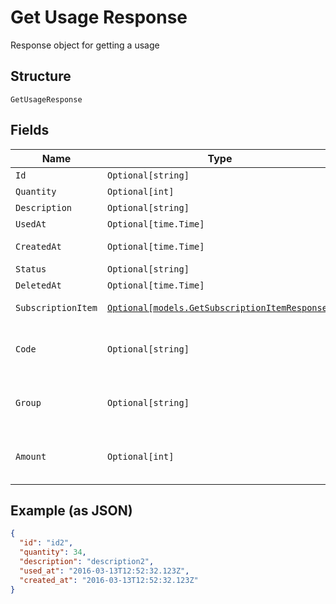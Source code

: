 
# Get Usage Response

Response object for getting a usage

## Structure

`GetUsageResponse`

## Fields

| Name | Type | Tags | Description |
|  --- | --- | --- | --- |
| `Id` | `Optional[string]` | Optional | Id |
| `Quantity` | `Optional[int]` | Optional | Quantity |
| `Description` | `Optional[string]` | Optional | Description |
| `UsedAt` | `Optional[time.Time]` | Optional | Used at |
| `CreatedAt` | `Optional[time.Time]` | Optional | Creation date |
| `Status` | `Optional[string]` | Optional | Status |
| `DeletedAt` | `Optional[time.Time]` | Optional | - |
| `SubscriptionItem` | [`Optional[models.GetSubscriptionItemResponse]`](../../doc/models/get-subscription-item-response.md) | Optional | Subscription item |
| `Code` | `Optional[string]` | Optional | Identification code in the client system |
| `Group` | `Optional[string]` | Optional | Identification group in the client system |
| `Amount` | `Optional[int]` | Optional | Field used in item scheme type 'Percent' |

## Example (as JSON)

```json
{
  "id": "id2",
  "quantity": 34,
  "description": "description2",
  "used_at": "2016-03-13T12:52:32.123Z",
  "created_at": "2016-03-13T12:52:32.123Z"
}
```

